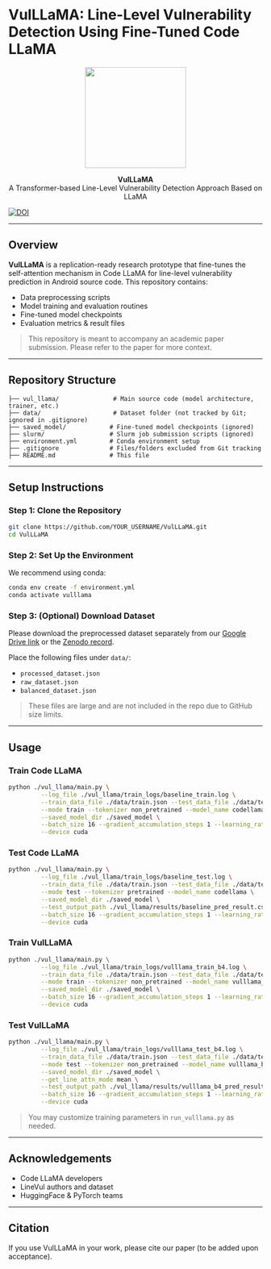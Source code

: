# VulLLaMA: Line-Level Vulnerability Detection Using Fine-Tuned Code LLaMA

<p align="center">
  <img src="logo/vulllama_logo.png" width="200" height="200">
</p>

<p align="center">
  <strong>VulLLaMA</strong><br>
  A Transformer-based Line-Level Vulnerability Detection Approach Based on LLaMA
</p>

[![DOI](https://zenodo.org/badge/DOI_PLACEHOLDER.svg)](https://zenodo.org/DOI_PLACEHOLDER)

---

## Overview

**VulLLaMA** is a replication-ready research prototype that fine-tunes the self-attention mechanism in Code LLaMA for line-level vulnerability prediction in Android source code. This repository contains:

* Data preprocessing scripts
* Model training and evaluation routines
* Fine-tuned model checkpoints
* Evaluation metrics & result files

> This repository is meant to accompany an academic paper submission. Please refer to the paper for more context.

---

## Repository Structure

```
├── vul_llama/               # Main source code (model architecture, trainer, etc.)
├── data/                    # Dataset folder (not tracked by Git; ignored in .gitignore)
├── saved_model/            # Fine-tuned model checkpoints (ignored)
├── slurm/                  # Slurm job submission scripts (ignored)
├── environment.yml         # Conda environment setup
├── .gitignore              # Files/folders excluded from Git tracking
├── README.md               # This file
```

---

## Setup Instructions

### Step 1: Clone the Repository

```bash
git clone https://github.com/YOUR_USERNAME/VulLLaMA.git
cd VulLLaMA
```

### Step 2: Set Up the Environment

We recommend using conda:

```bash
conda env create -f environment.yml
conda activate vulllama
```

### Step 3: (Optional) Download Dataset

Please download the preprocessed dataset separately from our [Google Drive link](https://drive.google.com/) or the [Zenodo record](https://zenodo.org/record/DOI_PLACEHOLDER).

Place the following files under `data/`:

* `processed_dataset.json`
* `raw_dataset.json`
* `balanced_dataset.json`

> These files are large and are not included in the repo due to GitHub size limits.

---

## Usage

### Train Code LLaMA
```bash
python ./vul_llama/main.py \
         --log_file ./vul_llama/train_logs/baseline_train.log \
         --train_data_file ./data/train.json --test_data_file ./data/test.json --eval_data_file ./data/eval.json \
         --mode train --tokenizer non_pretrained --model_name codellama \
         --saved_model_dir ./saved_model \
         --batch_size 16 --gradient_accumulation_steps 1 --learning_rate 1e-4 --weight_decay 0.0 --adam_epsilon 1e-3 --max_grad_norm 1.0 --epochs 18 \
         --device cuda
```

### Test Code LLaMA
```bash
python ./vul_llama/main.py \
         --log_file ./vul_llama/train_logs/baseline_test.log \
         --train_data_file ./data/train.json --test_data_file ./data/test.json --eval_data_file ./data/eval.json \
         --mode test --tokenizer pretrained --model_name codellama \
         --saved_model_dir ./saved_model \
         --test_output_path ./vul_llama/results/baseline_pred_result.csv \
         --batch_size 16 --gradient_accumulation_steps 1 --learning_rate 1e-4 --weight_decay 0.0 --adam_epsilon 1e-3 --max_grad_norm 1.0 --epochs 18 \
         --device cuda
```

### Train VulLLaMA
```bash
python ./vul_llama/main.py \
         --log_file ./vul_llama/train_logs/vulllama_train_b4.log \
         --train_data_file ./data/train.json --test_data_file ./data/test.json --eval_data_file ./data/eval.json \
         --mode train --tokenizer non_pretrained --model_name vulllama_b4 \
         --saved_model_dir ./saved_model \
         --batch_size 16 --gradient_accumulation_steps 1 --learning_rate 1e-4 --weight_decay 0.0 --adam_epsilon 1e-3 --max_grad_norm 1.0 --epochs 18 \
         --device cuda
```

### Test VulLLaMA
```bash
python ./vul_llama/main.py \
         --log_file ./vul_llama/train_logs/vulllama_test_b4.log \
         --train_data_file ./data/train.json --test_data_file ./data/test.json --eval_data_file ./data/eval.json \
         --mode test --tokenizer non_pretrained --model_name vulllama_b4 \
         --saved_model_dir ./saved_model \
	     --get_line_attn_mode mean \
         --test_output_path ./vul_llama/results/vulllama_b4_pred_result_mean.csv \
         --batch_size 16 --gradient_accumulation_steps 1 --learning_rate 1e-4 --weight_decay 0.0 --adam_epsilon 1e-3 --max_grad_norm 1.0 --epochs 18 \
         --device cuda
```

> You may customize training parameters in `run_vulllama.py` as needed.

---

## Acknowledgements

* Code LLaMA developers
* LineVul authors and dataset
* HuggingFace & PyTorch teams

---

## Citation

If you use VulLLaMA in your work, please cite our paper (to be added upon acceptance).
